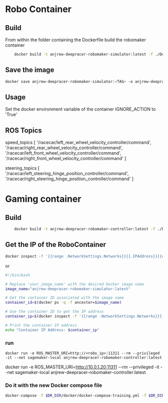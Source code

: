 # Robo Container
## Build

From within the folder containing the Dockerfile build the robomaker container
```bash
    docker build -t anjrew-deepracer-robomaker-simulator:latest -f ./Dockerfile.robomaker .
```

## Save the image
```bash
docker save anjrew-deepracer-robomaker-simulator:<TAG> -o anjrew-deepracer-robomaker-simulator-<TAG>.tar
```

## Usage

Set the docker environment variable of the container IGNORE_ACTION to 'True'

## ROS Topics

speed_topics [
    '/racecar/left_rear_wheel_velocity_controller/command', 
    '/racecar/right_rear_wheel_velocity_controller/command',
    '/racecar/left_front_wheel_velocity_controller/command', 
    '/racecar/right_front_wheel_velocity_controller/command'
]

steering_topics [
    '/racecar/left_steering_hinge_position_controller/command', 
    '/racecar/right_steering_hinge_position_controller/command'
]

# Gaming container

## Build
```bash
    docker build -t anjrew-deepracer-robomaker-controller:latest -f ./Dockerfile.controller .
```

## Get the IP of the  RoboContainer
```bash
docker inspect -f '{{range .NetworkSettings.Networks}}{{.IPAddress}}{{end}}' robo_container_id

```
or

```bash
#!/bin/bash

# Replace 'your_image_name' with the desired Docker image name
image_name="anjrew-deepracer-robomaker-simulator:latest"

# Get the container ID associated with the image name
container_id=$(docker ps -q -f ancestor=$image_name)

# Use the container ID to get the IP address
container_ip=$(docker inspect -f '{{range .NetworkSettings.Networks}}{{.IPAddress}}{{end}}' $container_id)

# Print the container IP address
echo "Container IP Address: $container_ip"

```

### run
```docker run -e ROS_MASTER_URI=http://<robo_ip>:11311 --rm --privileged -it --net sagemaker-local anjrew-deepracer-robomaker-controller:latest```

docker run -e ROS_MASTER_URI=http://10.0.1.20:11311 --rm --privileged -it --net sagemaker-local anjrew-deepracer-robomaker-controller:latest


### Do it with the new Docker compose file
```bash
docker-compose -f $DR_DIR/docker/docker-compose-training.yml -f $DR_DIRdocker/build/robo-simulator/docker-compose-robo-simulator.yml up
```